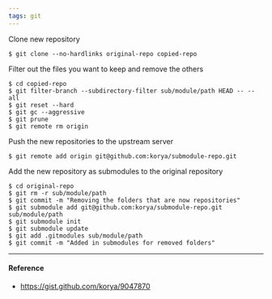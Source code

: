 ```yaml
---
tags: git
---
```


Clone new repository

```shell
$ git clone --no-hardlinks original-repo copied-repo
```

Filter out the files you want to keep and remove the others

```shell
$ cd copied-repo
$ git filter-branch --subdirectory-filter sub/module/path HEAD -- --all
$ git reset --hard
$ git gc --aggressive
$ git prune
$ git remote rm origin
```

Push the new repositories to the upstream server

```shell
$ git remote add origin git@github.com:korya/submodule-repo.git
```

Add the new repository as submodules to the original repository

```shell
$ cd original-repo
$ git rm -r sub/module/path
$ git commit -m "Removing the folders that are now repositories"
$ git submodule add git@github.com:korya/submodule-repo.git sub/module/path
$ git submodule init
$ git submodule update
$ git add .gitmodules sub/module/path
$ git commit -m "Added in submodules for removed folders"
```

---

#### Reference

- https://gist.github.com/korya/9047870
